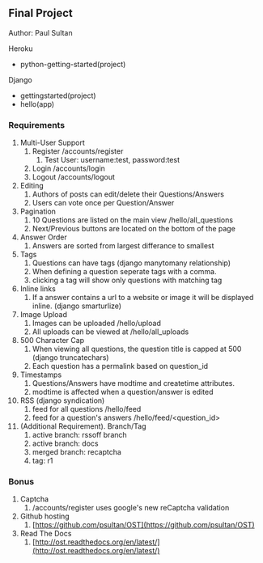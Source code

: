 ## Final Project
Author: Paul Sultan

Heroku

 - python-getting-started(project)

Django

 - gettingstarted(project)
 - hello(app)

### Requirements

 1. Multi-User Support
	 1. Register /accounts/register
		 1. Test User: username:test, password:test
	 2. Login /accounts/login
	 3. Logout /accounts/logout
 2. Editing 
	 1. Authors of posts can edit/delete their Questions/Answers
	 2. Users can vote once per Question/Answer
 3. Pagination
	 1. 10 Questions are listed on the main view /hello/all_questions
	 2. Next/Previous buttons are located on the bottom of the page
 4. Answer Order
	 1. Answers are sorted from largest differance to smallest
 5. Tags
	 1. Questions can have tags (django manytomany relationship)
	 2. When defining a question seperate tags with a comma.
	 3. clicking a tag will show only questions with matching tag
 6. Inline links
	 1. If a answer contains a url to a website or image it will be displayed inline.  (django smarturlize)
 7. Image Upload
	 1. Images can be uploaded /hello/upload
	 2. All uploads can be viewed at /hello/all_uploads
 8. 500 Character Cap
	 1. When viewing all questions, the question title is capped at 500 (django truncatechars)
	 2. Each question has a permalink based on question_id
 9. Timestamps
	 1. Questions/Answers have modtime and createtime attributes.
	 2. modtime is affected when a question/answer is edited
 10. RSS (django syndication)
	 1. feed for all questions /hello/feed
	 2. feed for a question's answers /hello/feed/<question_id>
 11. (Additional Requirement). Branch/Tag
	 1. active branch: rssoff branch
	 2. active branch: docs
	 2. merged branch: recaptcha
	 3. tag: r1

### Bonus
 1. Captcha
	 1. /accounts/register uses google's new reCaptcha validation
 2. Github hosting
	 1. [https://github.com/psultan/OST](https://github.com/psultan/OST)
 3. Read The Docs
	 1. [http://ost.readthedocs.org/en/latest/](http://ost.readthedocs.org/en/latest/)
